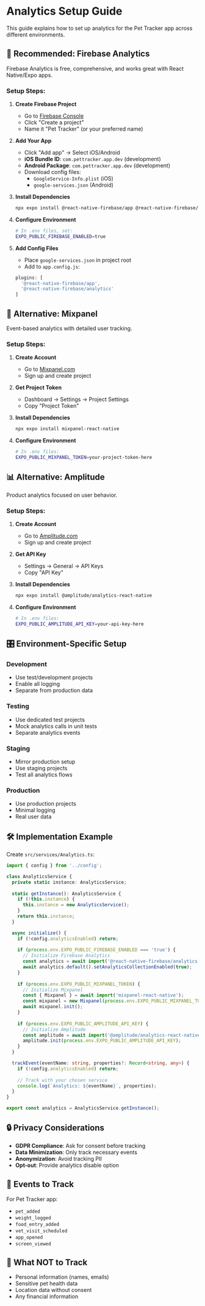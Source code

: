 # Analytics Setup Guide

This guide explains how to set up analytics for the Pet Tracker app across different environments.

## 🎯 **Recommended: Firebase Analytics**

Firebase Analytics is free, comprehensive, and works great with React Native/Expo apps.

### Setup Steps:

1. **Create Firebase Project**
   - Go to [Firebase Console](https://console.firebase.google.com/)
   - Click "Create a project"
   - Name it "Pet Tracker" (or your preferred name)

2. **Add Your App**
   - Click "Add app" → Select iOS/Android
   - **iOS Bundle ID**: `com.pettracker.app.dev` (development)
   - **Android Package**: `com.pettracker.app.dev` (development)
   - Download config files:
     - `GoogleService-Info.plist` (iOS)
     - `google-services.json` (Android)

3. **Install Dependencies**
   ```bash
   npx expo install @react-native-firebase/app @react-native-firebase/analytics
   ```

4. **Configure Environment**
   ```bash
   # In .env files, set:
   EXPO_PUBLIC_FIREBASE_ENABLED=true
   ```

5. **Add Config Files**
   - Place `google-services.json` in project root
   - Add to `app.config.js`:
   ```javascript
   plugins: [
     '@react-native-firebase/app',
     '@react-native-firebase/analytics'
   ]
   ```

## 🔄 **Alternative: Mixpanel**

Event-based analytics with detailed user tracking.

### Setup Steps:

1. **Create Account**
   - Go to [Mixpanel.com](https://mixpanel.com/)
   - Sign up and create project

2. **Get Project Token**
   - Dashboard → Settings → Project Settings
   - Copy "Project Token"

3. **Install Dependencies**
   ```bash
   npx expo install mixpanel-react-native
   ```

4. **Configure Environment**
   ```bash
   # In .env files:
   EXPO_PUBLIC_MIXPANEL_TOKEN=your-project-token-here
   ```

## 📊 **Alternative: Amplitude**

Product analytics focused on user behavior.

### Setup Steps:

1. **Create Account**
   - Go to [Amplitude.com](https://amplitude.com/)
   - Sign up and create project

2. **Get API Key**
   - Settings → General → API Keys
   - Copy "API Key"

3. **Install Dependencies**
   ```bash
   npx expo install @amplitude/analytics-react-native
   ```

4. **Configure Environment**
   ```bash
   # In .env files:
   EXPO_PUBLIC_AMPLITUDE_API_KEY=your-api-key-here
   ```

## 🎛 **Environment-Specific Setup**

### Development
- Use test/development projects
- Enable all logging
- Separate from production data

### Testing
- Use dedicated test projects
- Mock analytics calls in unit tests
- Separate analytics events

### Staging
- Mirror production setup
- Use staging projects
- Test all analytics flows

### Production
- Use production projects
- Minimal logging
- Real user data

## 🛠 **Implementation Example**

Create `src/services/Analytics.ts`:

```typescript
import { config } from '../config';

class AnalyticsService {
  private static instance: AnalyticsService;
  
  static getInstance(): AnalyticsService {
    if (!this.instance) {
      this.instance = new AnalyticsService();
    }
    return this.instance;
  }

  async initialize() {
    if (!config.analyticsEnabled) return;
    
    if (process.env.EXPO_PUBLIC_FIREBASE_ENABLED === 'true') {
      // Initialize Firebase Analytics
      const analytics = await import('@react-native-firebase/analytics');
      await analytics.default().setAnalyticsCollectionEnabled(true);
    }
    
    if (process.env.EXPO_PUBLIC_MIXPANEL_TOKEN) {
      // Initialize Mixpanel
      const { Mixpanel } = await import('mixpanel-react-native');
      const mixpanel = new Mixpanel(process.env.EXPO_PUBLIC_MIXPANEL_TOKEN);
      await mixpanel.init();
    }
    
    if (process.env.EXPO_PUBLIC_AMPLITUDE_API_KEY) {
      // Initialize Amplitude
      const amplitude = await import('@amplitude/analytics-react-native');
      amplitude.init(process.env.EXPO_PUBLIC_AMPLITUDE_API_KEY);
    }
  }

  trackEvent(eventName: string, properties?: Record<string, any>) {
    if (!config.analyticsEnabled) return;
    
    // Track with your chosen service
    console.log(`Analytics: ${eventName}`, properties);
  }
}

export const analytics = AnalyticsService.getInstance();
```

## 🔒 **Privacy Considerations**

- **GDPR Compliance**: Ask for consent before tracking
- **Data Minimization**: Only track necessary events
- **Anonymization**: Avoid tracking PII
- **Opt-out**: Provide analytics disable option

## 📱 **Events to Track**

For Pet Tracker app:
- `pet_added`
- `weight_logged`
- `food_entry_added`
- `vet_visit_scheduled`
- `app_opened`
- `screen_viewed`

## 🚫 **What NOT to Track**

- Personal information (names, emails)
- Sensitive pet health data
- Location data without consent
- Any financial information

